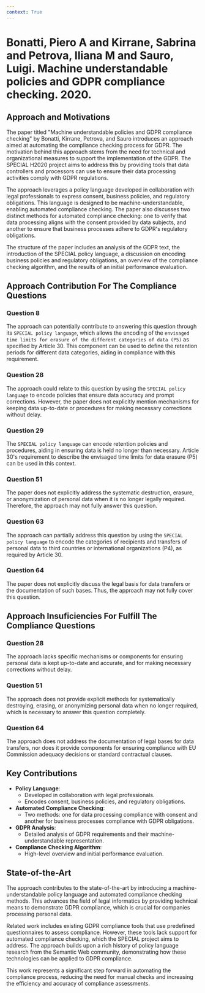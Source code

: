 ```yaml
---
context: True
---
```



# Bonatti, Piero A and Kirrane, Sabrina and Petrova, Iliana M and Sauro, Luigi. Machine understandable policies and GDPR compliance checking. 2020.

## Approach and Motivations

The paper titled "Machine understandable policies and GDPR compliance checking" by Bonatti, Kirrane, Petrova, and Sauro introduces an approach aimed at automating the compliance checking process for GDPR. The motivation behind this approach stems from the need for technical and organizational measures to support the implementation of the GDPR. The SPECIAL H2020 project aims to address this by providing tools that data controllers and processors can use to ensure their data processing activities comply with GDPR regulations.

The approach leverages a policy language developed in collaboration with legal professionals to express consent, business policies, and regulatory obligations. This language is designed to be machine-understandable, enabling automated compliance checking. The paper also discusses two distinct methods for automated compliance checking: one to verify that data processing aligns with the consent provided by data subjects, and another to ensure that business processes adhere to GDPR's regulatory obligations.

The structure of the paper includes an analysis of the GDPR text, the introduction of the SPECIAL policy language, a discussion on encoding business policies and regulatory obligations, an overview of the compliance checking algorithm, and the results of an initial performance evaluation.

## Approach Contribution For The Compliance Questions

### Question 8
The approach can potentially contribute to answering this question through its `SPECIAL policy language`, which allows the encoding of the `envisaged time limits for erasure of the different categories of data (P5)` as specified by Article 30. This component can be used to define the retention periods for different data categories, aiding in compliance with this requirement.

### Question 28
The approach could relate to this question by using the `SPECIAL policy language` to encode policies that ensure data accuracy and prompt corrections. However, the paper does not explicitly mention mechanisms for keeping data up-to-date or procedures for making necessary corrections without delay.

### Question 29
The `SPECIAL policy language` can encode retention policies and procedures, aiding in ensuring data is held no longer than necessary. Article 30's requirement to describe the envisaged time limits for data erasure (P5) can be used in this context.

### Question 51
The paper does not explicitly address the systematic destruction, erasure, or anonymization of personal data when it is no longer legally required. Therefore, the approach may not fully answer this question.

### Question 63
The approach can partially address this question by using the `SPECIAL policy language` to encode the categories of recipients and transfers of personal data to third countries or international organizations (P4), as required by Article 30.

### Question 64
The paper does not explicitly discuss the legal basis for data transfers or the documentation of such bases. Thus, the approach may not fully cover this question.

## Approach Insuficiencies For Fulfill The Compliance Questions

### Question 28
The approach lacks specific mechanisms or components for ensuring personal data is kept up-to-date and accurate, and for making necessary corrections without delay.

### Question 51
The approach does not provide explicit methods for systematically destroying, erasing, or anonymizing personal data when no longer required, which is necessary to answer this question completely.

### Question 64
The approach does not address the documentation of legal bases for data transfers, nor does it provide components for ensuring compliance with EU Commission adequacy decisions or standard contractual clauses.

## Key Contributions

- **Policy Language**:
  - Developed in collaboration with legal professionals.
  - Encodes consent, business policies, and regulatory obligations.
- **Automated Compliance Checking**:
  - Two methods: one for data processing compliance with consent and another for business processes compliance with GDPR obligations.
- **GDPR Analysis**:
  - Detailed analysis of GDPR requirements and their machine-understandable representation.
- **Compliance Checking Algorithm**:
  - High-level overview and initial performance evaluation.

## State-of-the-Art

The approach contributes to the state-of-the-art by introducing a machine-understandable policy language and automated compliance checking methods. This advances the field of legal informatics by providing technical means to demonstrate GDPR compliance, which is crucial for companies processing personal data.

Related work includes existing GDPR compliance tools that use predefined questionnaires to assess compliance. However, these tools lack support for automated compliance checking, which the SPECIAL project aims to address. The approach builds upon a rich history of policy language research from the Semantic Web community, demonstrating how these technologies can be applied to GDPR compliance.

This work represents a significant step forward in automating the compliance process, reducing the need for manual checks and increasing the efficiency and accuracy of compliance assessments.

